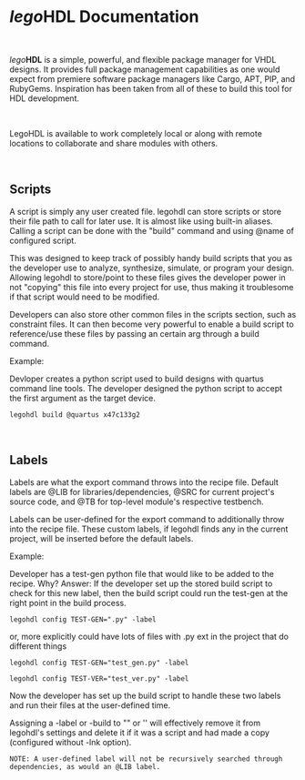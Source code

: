 # _lego_**HDL** Documentation
  
<br />   

_lego_**HDL** is a simple, powerful, and flexible package manager for VHDL designs. It provides full package management capabilities as one would expect from premiere software package managers like Cargo, APT, PIP, and RubyGems. Inspiration has been taken from all of these to build this tool for HDL development.

<br />

LegoHDL is available to work completely local or along with remote locations to collaborate and share modules with others.

<br />

## Scripts

A script is simply any user created file. legohdl can store scripts or store their file path to call for later use. It is almost like using built-in aliases. 
Calling a script can be done with the "build" command and using @name of configured script. 

This was designed to keep track of possibly handy build scripts that you as the developer use to analyze, synthesize, simulate, or program your design. Allowing legohdl to store/point to these files gives the developer power in not "copying" this file into every project for use, thus making it troublesome if that script would need to be modified.

Developers can also store other common files in the scripts section, such as constraint files. It can then become very powerful to enable a build script to reference/use these files by passing an certain arg through a build command.

Example:

Devloper creates a python script used to build designs with quartus command line tools. The developer designed the python script to accept the first argument as the target device.

```legohdl build @quartus x47c133g2```

<br />

## Labels

Labels are what the export command throws into the recipe file. Default labels are @LIB for libraries/dependencies, @SRC for current project's source code, and @TB for top-level module's respective testbench.

Labels can be user-defined for the export command to additionally throw into the recipe file. These custom labels, if legohdl finds any in the current project, will be inserted before the default labels.

Example:

Developer has a test-gen python file that would like to be added to the recipe. Why? Answer: If the developer set up the stored build script to check for this new label, then the build script could run the test-gen at the right point in the build process.

```legohdl config TEST-GEN=".py" -label```

or, more explicitly could have lots of files with .py ext in the project that do different things

```legohdl config TEST-GEN="test_gen.py" -label```

```legohdl config TEST-VER="test_ver.py" -label```

Now the developer has set up the build script to handle these two labels and run their files at the user-defined time.

Assigning a -label or -build to "" or '' will effectively remove it from legohdl's settings and delete it if it was a script and had made a copy (configured without -lnk option).

    NOTE: A user-defined label will not be recursively searched through dependencies, as would an @LIB label.